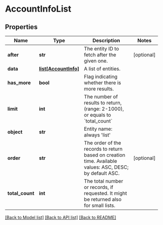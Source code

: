 # AccountInfoList

## Properties
Name | Type | Description | Notes
------------ | ------------- | ------------- | -------------
**after** | **str** | The entity ID to fetch after the given one. | [optional] 
**data** | [**list[AccountInfo]**](AccountInfo.md) | A list of entities. | 
**has_more** | **bool** | Flag indicating whether there is more results. | 
**limit** | **int** | The number of results to return, (range: 2-1000), or equals to &#x60;total_count&#x60; | 
**object** | **str** | Entity name: always &#39;list&#39; | 
**order** | **str** | The order of the records to return based on creation time. Available values: ASC, DESC; by default ASC. | [optional] 
**total_count** | **int** | The total number or records, if requested. It might be returned also for small lists. | 

[[Back to Model list]](../README.md#documentation-for-models) [[Back to API list]](../README.md#documentation-for-api-endpoints) [[Back to README]](../README.md)


